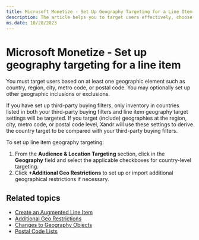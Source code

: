 ```yaml
---
title: Microsoft Monetize - Set Up Geography Targeting for a Line Item
description: The article helps you to target users effectively, choose a geographic element like country, region, city, metro code, or postal code. You can optionally, set up additional geographic inclusions or exclusions. 
ms.date: 10/28/2023
---
```


# Microsoft Monetize - Set up geography targeting for a line item

You must target users based on at least one geographic element such as country, region, city, metro code, or postal code. You may optionally set up other geographic inclusions or exclusions.

If you have set up third-party buying filters, only inventory in countries listed in both your third-party buying filters and line item geography target settings will be targeted. If you target (include) geographies at the region, city, metro code, or postal code level, Xandr will use these settings to derive the country target to be compared with your third-party buying filters.

To set up line item geography targeting:

1. From the **Audience & Location Targeting** section, click in the **Geography** field and select the applicable checkboxes for country-level targeting.
1. Click **+Additional Geo Restrictions** to set up or import additional geographical restrictions if necessary.

## Related topics

- [Create an Augmented Line Item](create-an-augmented-line-item-ali.md)
- [Additional Geo Restrictions](additional-geo-restrictions-ali.md)
- [Changes to Geography Objects](changes-to-geography-objects.md)
- [Postal Code Lists](postal-code-lists.md)
